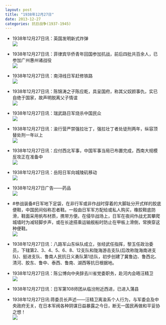 ```yaml
---
layout: post
title: "1938年12月27日"
date: 2013-12-27
categories: 抗日战争(1937-1945)
---
```


<meta name="referrer" content="no-referrer" />

- 1938年12月27日讯：英国发明新式炸弹 <br/><img src="https://ww2.sinaimg.cn/large/aca367d8jw1ebyno4l09vj208j0bg0uj.jpg" />

- 1938年12月27日讯：菲律宾华侨青年回国参加抗战，前后四批共百余人，已参加广州惠州诸战役 <br/><img src="https://ww3.sinaimg.cn/large/aca367d8jw1ebylxujkrtj20440h2jss.jpg" />

- 1938年12月27日讯：南浔线日军赶修铁路 <br/><img src="https://ww4.sinaimg.cn/large/aca367d8jw1ebyk7dc81lj204h09cmxz.jpg" />

- 1938年12月27日讯：陈锦涛之子陈应乾，具呈国府，称其父奴颜事仇，实已自绝于国家，故声明脱离父子情谊 <br/><img src="https://ww2.sinaimg.cn/large/aca367d8jw1ebyih2k69pj202m0fp0ti.jpg" />

- 1938年12月27日讯：瑞武路日军烧杀中国民众 <br/><img src="https://ww3.sinaimg.cn/large/aca367d8jw1ebyf052cqwj202e08p0t0.jpg" />

- 1938年12月27日讯：渝行营严禁强拉壮丁，强拉壮丁者处徒刑两年，纵容顶替处刑一年以上 <br/><img src="https://ww2.sinaimg.cn/large/aca367d8jw1ebyd9qsi6xj202n0h4dgo.jpg" />

- 1938年12月27日讯：应付西北军事，中国军事当局已布置完成，西南大规模反攻正在准备中 <br/><img src="https://ww2.sinaimg.cn/large/aca367d8jw1eby6bxdfmwj205r0m3tb2.jpg" />

- 1938年12月27日讯：岳阳日军向城陵矶移动 <br/><img src="https://ww3.sinaimg.cn/large/aca367d8jw1eby4lie79xj205i0j8mze.jpg" />

- 1938年12月27日广告——药品 <br/><img src="https://ww1.sinaimg.cn/large/aca367d8jw1eby2v7scfzj20ke0gnaex.jpg" />

- #参战装备#日军地下足袋，在非行军或非作战时穿着的大脚趾分开式样的胶底便鞋，中国民间俗称忍者鞋。一般由日军军方配给或私人购买，橡胶鞋底防滑，鞋面采用帆布材质，携带方便。在侵华战场上，日军在夜间作战尤其攀爬城墙时为减轻脚步声，或在长途搭乘运输舰船时防止在甲板上滑倒，常换穿这种便鞋。 <br/><img src="https://ww1.sinaimg.cn/large/aca367d8jw1eby14jpqoxj20cs1juwp2.jpg" />

- 1938年12月27日讯：八路军山东纵队成立，张经武任指挥，黎玉任政治委员，下辖第2、3、4、5、6、8、12支队和陇海游击支队(后改称陇海南进支队)、挺进支队、鲁南人民抗日义勇队第1总队，初步创建了冀鲁边、鲁西北、清河、胶东、鲁中、泰西、鲁南、湖西等抗日根据地。 

- 1938年12月27日讯：陈公博向中央辞去川省党委职务，赴河内会晤汪精卫 <br/><img src="https://ww1.sinaimg.cn/large/aca367d8jw1ebxxnuq6mwj203809ujry.jpg" />

- 1938年12月27日讯：日军第108师团从临汾附近西进，已进入蒲县 

- 1938年12月27日讯:蒋委员长声述——汪精卫离渝系个人行为，与军委会及中央政府无关，在日本军阀各种阴谋日益暴露之今日，断无一国民再做和平妥协之想！ <br/><img src="https://ww4.sinaimg.cn/large/aca367d8jw1ebxvx4mdbnj202a19u419.jpg" />

